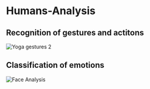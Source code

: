 # Humans-Analysis


## Recognition of gestures and actitons
![Yoga gestures 2](https://user-images.githubusercontent.com/107938584/230486005-96085c0e-431f-4460-a18c-7333cb4db8db.png)



## Classification of emotions
![Face Analysis](https://user-images.githubusercontent.com/107938584/230485089-0d8d8f4e-7722-44f4-a6f9-f9df26a1d15e.png)
